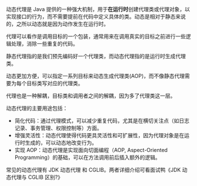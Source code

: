 动态代理是 Java 提供的一种强大机制，用于**在运行时**创建代理类或代理对象，以实现接口的行为，而不需要提前在代码中定义具体的类。动态是相对于静态来说的，之所以动态就是因为动作发生在运行时。

代理可以看作是调用目标的一个包装，通常用来在调用真实的目标之前进行一些逻辑处理，消除一些重复的代码。

静态代理指的是我们预先编码好一个代理类，而动态代理指的是运行时生成代理类。

动态更加方便，可以指定一系列目标来动态生成代理类(AOP)，而不像静态代理需要为每个目标类写对应的代理类。

代理也是一种解耦，目标类和调用者之间的解耦，因为多了代理类这一层。

动态代理的主要用途包括：

- 简化代码：通过代理模式，可以减少重复代码，尤其是在横切关注点（如日志记录、事务管理、权限控制等）方面。
- 增强灵活性：动态代理使得代码更具灵活性和可扩展性，因为代理对象是在运行时生成的，可以动态地改变行为。
- 实现 AOP：动态代理是实现面向切面编程（AOP, Aspect-Oriented Programming）的基础，可以在方法调用前后插入额外的逻辑。

常见的动态代理有 JDK 动态代理 和 CGLIB。两者详细介绍可看面试鸭《JDK 动态代理与 CGLIB 区别?》